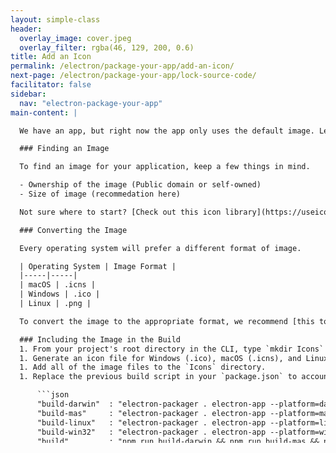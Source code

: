 ```yaml
---
layout: simple-class
header:
  overlay_image: cover.jpeg
  overlay_filter: rgba(46, 129, 200, 0.6)
title: Add an Icon
permalink: /electron/package-your-app/add-an-icon/
next-page: /electron/package-your-app/lock-source-code/
facilitator: false
sidebar:
  nav: "electron-package-your-app"
main-content: |

  We have an app, but right now the app only uses the default image. Let's make it a specific, custom image.

  ### Finding an Image

  To find an image for your application, keep a few things in mind.

  - Ownership of the image (Public domain or self-owned)
  - Size of image (recommedation here)

  Not sure where to start? [Check out this icon library](https://useiconic.com/open)!

  ### Converting the Image

  Every operating system will prefer a different format of image.

  | Operating System | Image Format |
  |-----|-----|
  | macOS | .icns |
  | Windows | .ico |
  | Linux | .png |

  To convert the image to the appropriate format, we recommend [this tool](https://iconverticons.com/online/).

  ### Including the Image in the Build
  1. From your project's root directory in the CLI, type `mkdir Icons` to create a new Icons directory.
  1. Generate an icon file for Windows (.ico), macOS (.icns), and Linux (.png).
  1. Add all of the image files to the `Icons` directory.
  1. Replace the previous build script in your `package.json` to account for builds with different icons with the scripts below. In the example below, the app name is `electron-app`, and the icon name is `unicorn`. You can change that to match your own app and icon name.

      ```json
      "build-darwin"  : "electron-packager . electron-app --platform=darwin --icon Icons/unicorn.icns --overwrite --ignore=node_modules/electron-*",
      "build-mas"     : "electron-packager . electron-app --platform=mas --icon Icons/unicorn.icns --overwrite --ignore=node_modules/electron-*",
      "build-linux"   : "electron-packager . electron-app --platform=linux --icon Icons/unicorn.png --overwrite --ignore=node_modules/electron-*",
      "build-win32"   : "electron-packager . electron-app --platform=win32 --icon Icons/unicorn.ico --overwrite --ignore=node_modules/electron-* ",
      "build"         : "npm run build-darwin && npm run build-mas && npm run build-linux && npm run build-win32"
      ```
  1. Rebuild: `npm run build`

show-me-how:
tell-me-why:

---
```

